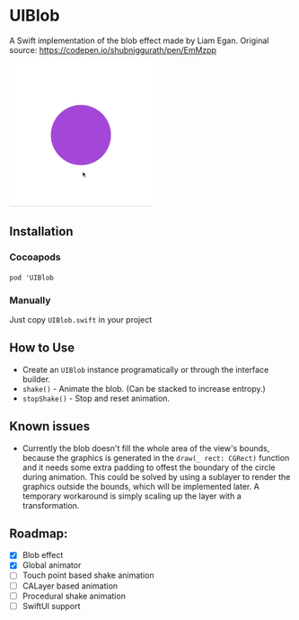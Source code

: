 # UIBlob

A Swift implementation of the blob effect made by Liam Egan. Original source:
https://codepen.io/shubniggurath/pen/EmMzpp

![demo](https://raw.githubusercontent.com/endanke/UIBlob/master/docs/demo.gif)

## Installation

### Cocoapods

`pod 'UIBlob`

### Manually

Just copy `UIBlob.swift` in your project

## How to Use

- Create an `UIBlob` instance programatically or through the interface builder.
- `shake()` - Animate the blob. (Can be stacked to increase entropy.)
- `stopShake()` - Stop and reset animation.

## Known issues

- Currently the blob doesn't fill the whole area of the view's bounds, because the graphics is generated in the `draw(_ rect: CGRect)` function and it needs some extra padding to offest the boundary of the circle during animation. This could be solved by using a sublayer to render the graphics outside the bounds, which will be implemented later. A temporary workaround is simply scaling up the layer with a transformation.

## Roadmap:
- [x] Blob effect
- [x] Global animator
- [ ] Touch point based shake animation
- [ ] CALayer based animation
- [ ] Procedural shake animation
- [ ] SwiftUI support